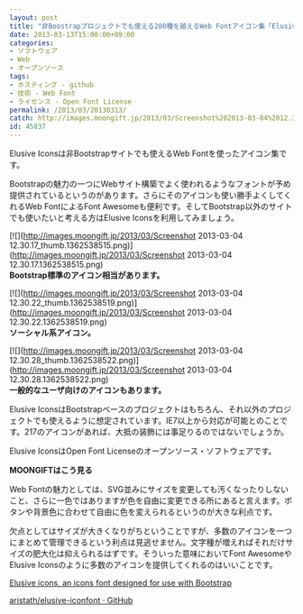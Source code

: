 ```yaml
---
layout: post
title: "非Boostrapプロジェクトでも使える200種を越えるWeb Fontアイコン集「Elusive icons」"
date: 2013-03-13T15:00:00+09:00
categories:
- ソフトウェア
- Web
- オープンソース
tags: 
- ホスティング - github
- 技術 - Web Font
- ライセンス - Open Font License
permalink: /2013/03/20130313/
catch: http://images.moongift.jp/2013/03/Screenshot%202013-03-04%2012.30.22_thumb.1362538519.png
id: 45837
---
```

Elusive Iconsは非Bootstrapサイトでも使えるWeb Fontを使ったアイコン集です。

  
  

Bootstrapの魅力の一つにWebサイト構築でよく使われるようなフォントが予め提供されているというのがあります。さらにそのアイコンも使い勝手よくしてくれるWeb FontによるFont Awesomeも便利です。そしてBootstrap以外のサイトでも使いたいと考える方はElusive Iconsを利用してみましょう。

  

[![](http://images.moongift.jp/2013/03/Screenshot 2013-03-04 12.30.17_thumb.1362538515.png)](http://images.moongift.jp/2013/03/Screenshot 2013-03-04 12.30.17.1362538515.png)  
**Bootstrap標準のアイコン相当があります。**

  

[![](http://images.moongift.jp/2013/03/Screenshot 2013-03-04 12.30.22_thumb.1362538519.png)](http://images.moongift.jp/2013/03/Screenshot 2013-03-04 12.30.22.1362538519.png)  
**ソーシャル系アイコン。**

  

[![](http://images.moongift.jp/2013/03/Screenshot 2013-03-04 12.30.28_thumb.1362538522.png)](http://images.moongift.jp/2013/03/Screenshot 2013-03-04 12.30.28.1362538522.png)  
**一般的なユーザ向けのアイコンもあります。**

  

Elusive IconsはBootstrapベースのプロジェクトはもちろん、それ以外のプロジェクトでも使えるように想定されています。IE7以上から対応が可能とのことです。217のアイコンがあれば、大抵の装飾には事足りるのではないでしょうか。

  

Elusive IconsはOpen Font Licenseのオープンソース・ソフトウェアです。

  
  
  

**MOONGIFTはこう見る**

  

Web Fontの魅力としては、SVG並みにサイズを変更しても汚くなったりしないこと、さらに一色ではありますが色を自由に変更できる所にあると言えます。ボタンや背景色に合わせて自由に色を変えられるというのが大きな利点です。

  

欠点としてはサイズが大きくなりがちということですが、多数のアイコンを一つにまとめて管理できるという利点は見逃せません。文字種が増えればそれだけサイズの肥大化は抑えられるはずです。そういった意味においてFont AwesomeやElusive Iconsのように多数のアイコンを提供してくれるのはいいことです。

  

[Elusive icons, an icons font designed for use with Bootstrap](http://aristeides.com/elusive-iconfont/)

  
  

[aristath/elusive-iconfont · GitHub](https://github.com/aristath/elusive-iconfont)

